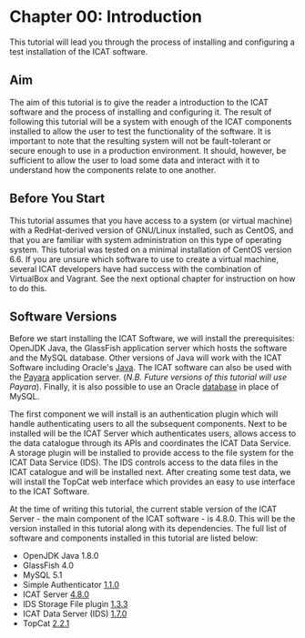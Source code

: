 Chapter 00: Introduction
=======================

This tutorial will lead you through the process of installing and configuring a test installation of the ICAT software.

Aim
---

The aim of this tutorial is to give the reader a introduction to the ICAT software and the process of installing and configuring it. The result of following this tutorial will be a system with enough of the ICAT components installed to allow the user to test the functionality of the software. It is important to note that the resulting system will not be fault-tolerant or secure enough to use in a production environment. It should, however, be sufficient to allow the user to load some data and interact with it to understand how the components relate to one another.

Before You Start
----------------

This tutorial assumes that you have access to a system (or virtual machine) with a RedHat-derived version of GNU/Linux installed, such as CentOS, and that you are familiar with system administration on this type of operating system. This tutorial was tested on a minimal installation of CentOS version 6.6. If you are unsure which software to use to create a virtual machine, several ICAT developers have had success with the combination of VirtualBox and Vagrant. See the next optional chapter for instruction on how to do this.

Software Versions
-----------------

Before we start installing the ICAT Software, we will install the prerequisites: OpenJDK Java, the GlassFish application server which hosts the software and the MySQL database. Other versions of Java will work with the ICAT Software including Oracle's [Java](http://www.oracle.com/technetwork/indexes/downloads/index.html). The ICAT software can also be used with the [Payara](https://www.payara.fish/) application server. (*N.B. Future versions of this tutorial will use Payara*). Finally, it is also possible to use an Oracle [database](https://www.oracle.com/database/index.html) in place of MySQL.

The first component we will install is an authentication plugin which will handle authenticating users to all the subsequent components. Next to be installed will be the ICAT Server which authenticates users, allows access to the data catalogue through its APIs and coordinates the ICAT Data Service. A storage plugin will be installed to provide access to the file system for the ICAT Data Service (IDS). The IDS controls access to the data files in the ICAT catalogue and will be installed next. After creating some test data, we will install the TopCat web interface which provides an easy to use interface to the ICAT Software.

At the time of writing this tutorial, the current stable version of the ICAT Server - the main component of the ICAT software - is 4.8.0. This will be the version installed in this tutorial along with its dependencies. The full list of software and components installed in this tutorial are listed below:

- OpenJDK Java 1.8.0
- GlassFish 4.0
- MySQL 5.1
- Simple Authenticator [1.1.0](https://repo.icatproject.org/site/authn/simple/1.1.0/)
- ICAT Server [4.8.0](https://repo.icatproject.org/site/icat/server/4.8.0/)
- IDS Storage File plugin [1.3.3](https://repo.icatproject.org/site/ids/storage_file/1.3.3/)
- ICAT Data Server (IDS) [1.7.0](https://repo.icatproject.org/site/ids/server/1.7.0/)
- TopCat [2.2.1](https://repo.icatproject.org/site/topcat/2.2.1/)
